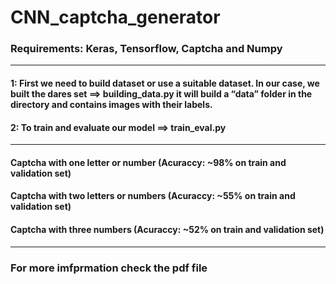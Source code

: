 # CNN_captcha_generator

### Requirements: Keras, Tensorflow, Captcha and Numpy

--------------------------------------------------------------------


#### 1: First we need to build dataset or use a suitable dataset. In our case, we built the dares set ==> building_data.py it will build a “data” folder in the directory and contains images with their labels.

#### 2: To train and evaluate our model ==> train_eval.py

--------------------------------------------------------------------

#### Captcha with one letter or number (Acuraccy: ~98% on train and validation set)

#### Captcha with two letters or numbers (Acuraccy: ~55% on train and validation set)

#### Captcha with three numbers (Acuraccy: ~52% on train and validation set)

--------------------------------------------------------------------


### For more imfprmation check the pdf file 
